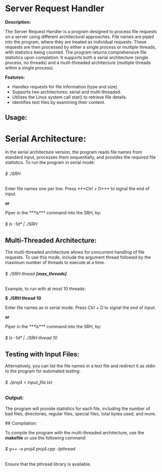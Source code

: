 <h1>Server Request Handler</h1>

**Description:**

<p>
The Server Request Handler is a program designed to process file requests on a server using different architectural approaches. File names are piped into the program, where they are treated as individual requests. These requests are then processed by either a single process or multiple threads, with statistics being counted. The program returns comprehensive file statistics upon completion. It supports both a serial architecture (single process, no threads) and a multi-threaded architecture (multiple threads within a single process). </p>

**Features:**

* Handles requests for file information (type and size).
* Supports two architectures: serial and multi-threaded.
* Utilizes the Linux system call stat() to retrieve file details.
* Identifies text files by examining their content.

<h2>Usage:</h2>

# Serial Architecture:
<p>
In the serial architecture version, the program reads file names from standard input, processes them sequentially, and provides the required file statistics. To run the program in serial mode: </p>


<h6>$ ./SRH</h6>
<p>
Enter file names one per line. Press ***Ctrl + D*** to signal the end of input.
</p>

**or**
<p>
Piper in the ***ls*** command into the SRH, by:
</p>

<h6>$ ls -1d* | ./SRH</h6>

## Multi-Threaded Architecture:

The multi-threaded architecture allows for concurrent handling of file requests. To use this mode, include the argument thread followed by the maximum number of threads to execute at a time.


###### $ ./SRH thread ***[max_threads]***
<p>
Example, to run with at most 10 threads:</p>

**$ ./SRH thread 10**
<p>
Enter file names as in serial mode. Press Ctrl + D to signal the end of input.
</p>

**or**
<p>
Piper in the ***ls*** command into the SRH, by:
</p>

<h6>$ ls -1d* | ./SRH thread 10</h6>

## Testing with Input Files:
<p>
Alternatively, you can list the file names in a text file and redirect it as stdin to the program for automated testing:
</p>
<h6>$ ./proj4 < input_file.txt </h6> 
               
### Output:
<p>
The program will provide statistics for each file, including the number of bad files, directories, regular files, special files, total bytes used, and more.
</p>
## Compilation:

To compile the program with the multi-threaded architecture, use the **makefile** or use the following command:

<h6> $ g++ -o proj4 proj4.cpp -lpthread </h6>
<p>
Ensure that the pthread library is available.
</p>

